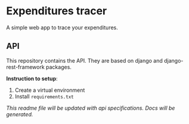 # Expenditures tracer

A simple web app to trace your expenditures.

## API

This repository contains the API. They are based on django and django-rest-framework packages.

**Instruction to setup**:

1. Create a virtual environment
2. Install `requirements.txt`

_This readme file will be updated with api specifications. Docs will be generated._
